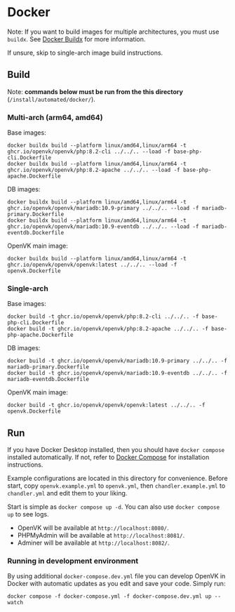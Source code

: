 # Docker
Note: If you want to build images for multiple architectures, you must use `buildx`. See [Docker Buildx](https://docs.docker.com/buildx/working-with-buildx/) for more information.

If unsure, skip to single-arch image build instructions.

## Build
Note: **commands below must be run from the this directory** (`/install/automated/docker/`).
### Multi-arch (arm64, amd64)
Base images:
```
docker buildx build --platform linux/amd64,linux/arm64 -t ghcr.io/openvk/openvk/php:8.2-cli ../../.. --load -f base-php-cli.Dockerfile
docker buildx build --platform linux/amd64,linux/arm64 -t ghcr.io/openvk/openvk/php:8.2-apache ../../.. --load -f base-php-apache.Dockerfile
```
DB images:
```
docker buildx build --platform linux/amd64,linux/arm64 -t ghcr.io/openvk/openvk/mariadb:10.9-primary ../../.. --load -f mariadb-primary.Dockerfile
docker buildx build --platform linux/amd64,linux/arm64 -t ghcr.io/openvk/openvk/mariadb:10.9-eventdb ../../.. --load -f mariadb-eventdb.Dockerfile
```
OpenVK main image:
```
docker buildx build --platform linux/amd64,linux/arm64 -t ghcr.io/openvk/openvk/openvk:latest ../../.. --load -f openvk.Dockerfile
```

### Single-arch
Base images:
```
docker build -t ghcr.io/openvk/openvk/php:8.2-cli ../../.. -f base-php-cli.Dockerfile
docker build -t ghcr.io/openvk/openvk/php:8.2-apache ../../.. -f base-php-apache.Dockerfile
```
DB images:
```
docker build -t ghcr.io/openvk/openvk/mariadb:10.9-primary ../../.. -f mariadb-primary.Dockerfile
docker build -t ghcr.io/openvk/openvk/mariadb:10.9-eventdb ../../.. -f mariadb-eventdb.Dockerfile
```
OpenVK main image:
```
docker build -t ghcr.io/openvk/openvk/openvk:latest ../../.. -f openvk.Dockerfile
```

## Run
If you have Docker Desktop installed, then you should have `docker compose` installed automatically. If not, refer to [Docker Compose](https://docs.docker.com/compose/install/) for installation instructions.

Example configurations are located in this directory for convenience. Before start, copy `openvk.example.yml` to `openvk.yml`, then `chandler.example.yml` to `chandler.yml` and edit them to your liking.

Start is simple as `docker compose up -d`. You can also use `docker compose up` to see logs.

- OpenVK will be available at `http://localhost:8080/`.
- PHPMyAdmin will be available at `http://localhost:8081/`.
- Adminer will be available at `http://localhost:8082/`.

### Running in development environment
By using additional `docker-compose.dev.yml` file you can develop OpenVK in Docker with automatic updates as you edit and save your code. Simply run:
```
docker compose -f docker-compose.yml -f docker-compose.dev.yml up --watch
```

